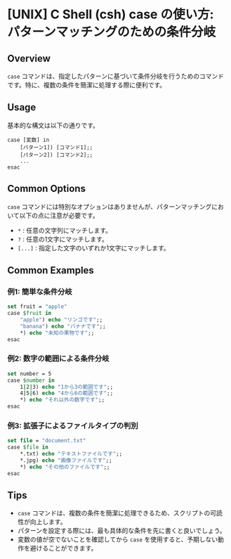 # [UNIX] C Shell (csh) case の使い方: パターンマッチングのための条件分岐

## Overview
`case` コマンドは、指定したパターンに基づいて条件分岐を行うためのコマンドです。特に、複数の条件を簡潔に処理する際に便利です。

## Usage
基本的な構文は以下の通りです。

```
case [変数] in
    [パターン1]) [コマンド1];;
    [パターン2]) [コマンド2];;
    ...
esac
```

## Common Options
`case` コマンドには特別なオプションはありませんが、パターンマッチングにおいて以下の点に注意が必要です。

- `*` : 任意の文字列にマッチします。
- `?` : 任意の1文字にマッチします。
- `[...]` : 指定した文字のいずれか1文字にマッチします。

## Common Examples

### 例1: 簡単な条件分岐
```csh
set fruit = "apple"
case $fruit in
    "apple") echo "リンゴです";;
    "banana") echo "バナナです";;
    *) echo "未知の果物です";;
esac
```

### 例2: 数字の範囲による条件分岐
```csh
set number = 5
case $number in
    1|2|3) echo "1から3の範囲です";;
    4|5|6) echo "4から6の範囲です";;
    *) echo "それ以外の数字です";;
esac
```

### 例3: 拡張子によるファイルタイプの判別
```csh
set file = "document.txt"
case $file in
    *.txt) echo "テキストファイルです";;
    *.jpg) echo "画像ファイルです";;
    *) echo "その他のファイルです";;
esac
```

## Tips
- `case` コマンドは、複数の条件を簡潔に処理できるため、スクリプトの可読性が向上します。
- パターンを設定する際には、最も具体的な条件を先に書くと良いでしょう。
- 変数の値が空でないことを確認してから `case` を使用すると、予期しない動作を避けることができます。